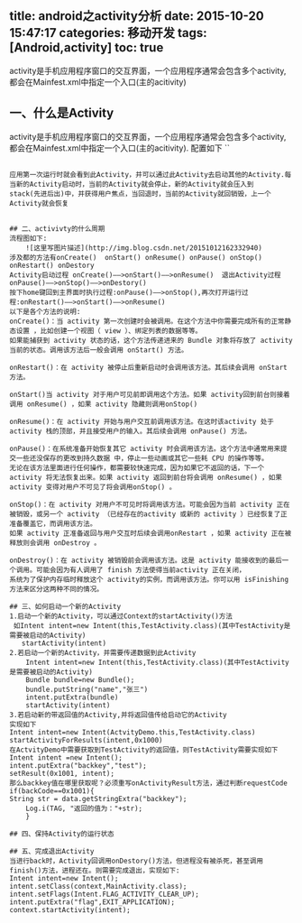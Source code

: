 title: android之activity分析
date: 2015-10-20 15:47:17
categories: 移动开发
tags: [Android,activity]
toc: true
---
activity是手机应用程序窗口的交互界面，一个应用程序通常会包含多个activity,都会在Mainfest.xml中指定一个入口(主的acitivity)
<!--more-->
## 一、什么是Activity
activity是手机应用程序窗口的交互界面，一个应用程序通常会包含多个activity,都会在Mainfest.xml中指定一个入口(主的acitivity).
配置如下
``
<activity
   android:label="@string/app_name"
   android:name=".MainActivity" >
	  <intent-filter >
		  <action android:name="android.intent.action.MAIN" />
		  <category android:name="android.intent.category.LAUNCHER" />
	  </intent-filter>
 </activity>
```

应用第一次运行时就会看到此Activity，并可以通过此Activity去启动其他的Activity.每当新的Activity启动时，当前的Activity就会停止，新的Activity就会压入到
stack(先进后出)中，并获得用户焦点，当回退时，当前的Activity就回销毁，上一个Activity就会恢复


## 二、activivty的什么周期
流程图如下:
	![这里写图片描述](http://img.blog.csdn.net/20151012162332940)
涉及都的方法有onCreate()  onStart() onResume() onPause() onStop() onRestart() onDestory 
Activity启动过程 onCreate()——>onStart()——>onResume()  退出Activity过程 onPause()——>onStop()——>onDestory()
按下home键回到主界面时执行过程:onPause()——>onStop(),再次打开运行过程:onRestart()——>onStart()——>onResume()
以下是各个方法的说明:
onCreate()：当 activity 第一次创建时会被调用。在这个方法中你需要完成所有的正常静态设置 ，比如创建一个视图（ view ）、绑定列表的数据等等。
如果能捕获到 activity 状态的话，这个方法传递进来的 Bundle 对象将存放了 activity 当前的状态。调用该方法后一般会调用 onStart() 方法。

onRestart()：在 activity 被停止后重新启动时会调用该方法。其后续会调用 onStart 方法。

onStart()当 activity 对于用户可见前即调用这个方法。如果 activity回到前台则接着调用 onResume() ，如果 activity 隐藏则调用onStop()

onResume()：在 activity 开始与用户交互前调用该方法。在这时该activity 处于 activity 栈的顶部，并且接受用户的输入。其后续会调用 onPause() 方法。

onPause()：在系统准备开始恢复其它 activity 时会调用该方法。这个方法中通常用来提交一些还没保存的更改到持久数据 中，停止一些动画或其它一些耗 CPU 的操作等等。
无论在该方法里面进行任何操作，都需要较快速完成，因为如果它不返回的话，下一个 activity 将无法恢复出来。如果 activity 返回到前台将会调用 onResume() ，如果 activity 变得对用户不可见了将会调用onStop() 。

onStop()：在 activity 对用户不可见时将调用该方法。可能会因为当前 activity 正在被销毁，或另一个 activity （已经存在的activity 或新的 activity ）已经恢复了正准备覆盖它，而调用该方法。
如果 activity 正准备返回与用户交互时后续会调用onRestart ，如果 activity 正在被释放则会调用 onDestroy 。

onDestroy()：在 activity 被销毁前会调用该方法。这是 activity 能接收到的最后一个调用。可能会因为有人调用了 finish 方法使得当前activity 正在关闭，
系统为了保护内存临时释放这个 activity的实例，而调用该方法。你可以用 isFinishing 方法来区分这两种不同的情况。

## 三、如何启动一个新的Activity
1.启动一个新的Activity，可以通过Context的startActivity()方法
 如Intent intent=new Intent(this,TestActivity.class)(其中TestActivity是需要被启动的Activity)
   startActivity(intent)
2.若启动一个新的Activity，并需要传递数据到此Activity
	Intent intent=new Intent(this,TestActivity.class)(其中TestActivity是需要被启动的Activity)
	Bundle bundle=new Bundle();
	bundle.putString("name","张三")
	intent.putExtra(bundle)
	startActivity(intent)
3.若启动新的带返回值的Activity,并将返回值传给启动它的Activity
实现如下
Intent intent=new Intent(ActvityDemo.this,TestActivity.class)
startActivityForResults(intent,0x1000)
在ActvityDemo中需要获取到TestActivity的返回值，则TestActivity需要实现如下
Intent intent =new Intent();
intent.putExtra("backkey","test");
setResult(0x1001, intent);
那么backkey值在哪里获取呢？必须重写onActivityResult方法，通过判断requestCode
if(backCode==0x1001){
String str = data.getStringExtra("backkey");
	Log.i(TAG, "返回的值为："+str);
	}
	
## 四、保持Activity的运行状态

## 五、完成退出Activity
当进行back时，Activity回调用onDestory()方法，但进程没有被杀死，甚至调用finish()方法，进程还在。则需要完成退出，实现如下:
Intent intent=new Intent();
intent.setClass(context,MainActivity.class);
intent.setFlags(Intent.FLAG_ACTIVITY_CLEAR_UP);
intent.putExtra("flag",EXIT_APPLICATION);
context.startActivity(intent);
